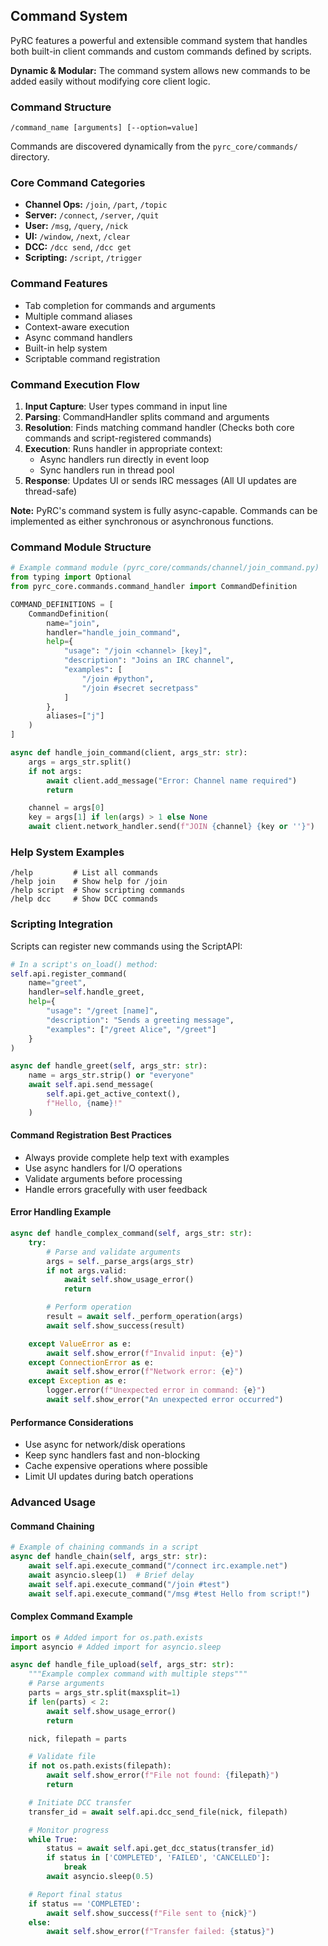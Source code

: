 ## Command System

PyRC features a powerful and extensible command system that handles both built-in client commands and custom commands defined by scripts.

**Dynamic & Modular:** The command system allows new commands to be added easily without modifying core client logic.

### Command Structure

```
/command_name [arguments] [--option=value]
```

Commands are discovered dynamically from the `pyrc_core/commands/` directory.

### Core Command Categories

- **Channel Ops:** `/join`, `/part`, `/topic`
- **Server:** `/connect`, `/server`, `/quit`
- **User:** `/msg`, `/query`, `/nick`
- **UI:** `/window`, `/next`, `/clear`
- **DCC:** `/dcc send`, `/dcc get`
- **Scripting:** `/script`, `/trigger`

### Command Features

- Tab completion for commands and arguments
- Multiple command aliases
- Context-aware execution
- Async command handlers
- Built-in help system
- Scriptable command registration

### Command Execution Flow

1.  **Input Capture**: User types command in input line
2.  **Parsing**: CommandHandler splits command and arguments
3.  **Resolution**: Finds matching command handler (Checks both core commands and script-registered commands)
4.  **Execution**: Runs handler in appropriate context:
    - Async handlers run directly in event loop
    - Sync handlers run in thread pool
5.  **Response**: Updates UI or sends IRC messages (All UI updates are thread-safe)

**Note:** PyRC's command system is fully async-capable. Commands can be implemented as either synchronous or asynchronous functions.

### Command Module Structure

```python
# Example command module (pyrc_core/commands/channel/join_command.py)
from typing import Optional
from pyrc_core.commands.command_handler import CommandDefinition

COMMAND_DEFINITIONS = [
    CommandDefinition(
        name="join",
        handler="handle_join_command",
        help={
            "usage": "/join <channel> [key]",
            "description": "Joins an IRC channel",
            "examples": [
                "/join #python",
                "/join #secret secretpass"
            ]
        },
        aliases=["j"]
    )
]

async def handle_join_command(client, args_str: str):
    args = args_str.split()
    if not args:
        await client.add_message("Error: Channel name required")
        return

    channel = args[0]
    key = args[1] if len(args) > 1 else None
    await client.network_handler.send(f"JOIN {channel} {key or ''}")
```

### Help System Examples

```
/help         # List all commands
/help join    # Show help for /join
/help script  # Show scripting commands
/help dcc     # Show DCC commands
```

### Scripting Integration

Scripts can register new commands using the ScriptAPI:

```python
# In a script's on_load() method:
self.api.register_command(
    name="greet",
    handler=self.handle_greet,
    help={
        "usage": "/greet [name]",
        "description": "Sends a greeting message",
        "examples": ["/greet Alice", "/greet"]
    }
)

async def handle_greet(self, args_str: str):
    name = args_str.strip() or "everyone"
    await self.api.send_message(
        self.api.get_active_context(),
        f"Hello, {name}!"
    )
```

#### Command Registration Best Practices

- Always provide complete help text with examples
- Use async handlers for I/O operations
- Validate arguments before processing
- Handle errors gracefully with user feedback

#### Error Handling Example

```python
async def handle_complex_command(self, args_str: str):
    try:
        # Parse and validate arguments
        args = self._parse_args(args_str)
        if not args.valid:
            await self.show_usage_error()
            return

        # Perform operation
        result = await self._perform_operation(args)
        await self.show_success(result)

    except ValueError as e:
        await self.show_error(f"Invalid input: {e}")
    except ConnectionError as e:
        await self.show_error(f"Network error: {e}")
    except Exception as e:
        logger.error(f"Unexpected error in command: {e}")
        await self.show_error("An unexpected error occurred")
```

#### Performance Considerations

- Use async for network/disk operations
- Keep sync handlers fast and non-blocking
- Cache expensive operations where possible
- Limit UI updates during batch operations

### Advanced Usage

#### Command Chaining

```python
# Example of chaining commands in a script
async def handle_chain(self, args_str: str):
    await self.api.execute_command("/connect irc.example.net")
    await asyncio.sleep(1)  # Brief delay
    await self.api.execute_command("/join #test")
    await self.api.execute_command("/msg #test Hello from script!")
```

#### Complex Command Example

```python
import os # Added import for os.path.exists
import asyncio # Added import for asyncio.sleep

async def handle_file_upload(self, args_str: str):
    """Example complex command with multiple steps"""
    # Parse arguments
    parts = args_str.split(maxsplit=1)
    if len(parts) < 2:
        await self.show_usage_error()
        return

    nick, filepath = parts

    # Validate file
    if not os.path.exists(filepath):
        await self.show_error(f"File not found: {filepath}")
        return

    # Initiate DCC transfer
    transfer_id = await self.api.dcc_send_file(nick, filepath)

    # Monitor progress
    while True:
        status = await self.api.get_dcc_status(transfer_id)
        if status in ['COMPLETED', 'FAILED', 'CANCELLED']:
            break
        await asyncio.sleep(0.5)

    # Report final status
    if status == 'COMPLETED':
        await self.show_success(f"File sent to {nick}")
    else:
        await self.show_error(f"Transfer failed: {status}")
```
